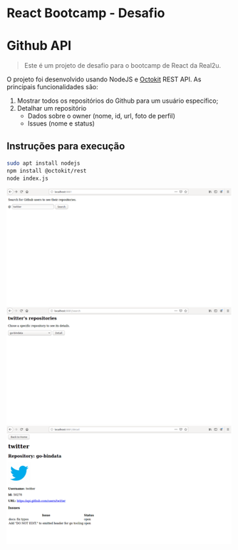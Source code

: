 # React Bootcamp - Desafio

# Github API
> Este é um projeto de desafio para o bootcamp de React da Real2u.

O projeto foi desenvolvido usando NodeJS e [Octokit](https://www.npmjs.com/package/@octokit/rest) REST API.
As principais funcionalidades são:
1) Mostrar todos os repositórios do Github para um usuário específico;
2) Detalhar um repositório
    - Dados sobre o owner (nome, id, url, foto de perfil)
    - Issues (nome e status)

## Instruções para execução

```sh
sudo apt install nodejs
npm install @octokit/rest
node index.js
```
![](https://github.com/LorenaMendes/react-bootcamp-desafio/blob/master/public/img/page1.png)
![](https://github.com/LorenaMendes/react-bootcamp-desafio/blob/master/public/img/page2.png)
![](https://github.com/LorenaMendes/react-bootcamp-desafio/blob/master/public/img/page3.png)
